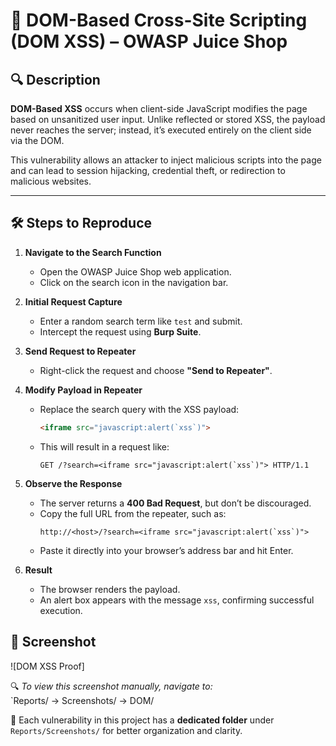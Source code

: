 # 🧪 DOM-Based Cross-Site Scripting (DOM XSS) – OWASP Juice Shop

## 🔍 Description

**DOM-Based XSS** occurs when client-side JavaScript modifies the page based on unsanitized user input. Unlike reflected or stored XSS, the payload never reaches the server; instead, it’s executed entirely on the client side via the DOM.

This vulnerability allows an attacker to inject malicious scripts into the page and can lead to session hijacking, credential theft, or redirection to malicious websites.

---

## 🛠️ Steps to Reproduce

1. **Navigate to the Search Function**
   - Open the OWASP Juice Shop web application.
   - Click on the search icon in the navigation bar.

2. **Initial Request Capture**
   - Enter a random search term like `test` and submit.
   - Intercept the request using **Burp Suite**.

3. **Send Request to Repeater**
   - Right-click the request and choose **"Send to Repeater"**.

4. **Modify Payload in Repeater**
   - Replace the search query with the XSS payload:
     ```html
     <iframe src="javascript:alert(`xss`)">
     ```
   - This will result in a request like:
     ```
     GET /?search=<iframe src="javascript:alert(`xss`)"> HTTP/1.1
     ```

5. **Observe the Response**
   - The server returns a **400 Bad Request**, but don’t be discouraged.
   - Copy the full URL from the repeater, such as:
     ```
     http://<host>/?search=<iframe src="javascript:alert(`xss`)">
     ```
   - Paste it directly into your browser’s address bar and hit Enter.

6. **Result**
   - The browser renders the payload.
   - An alert box appears with the message `xss`, confirming successful execution.

## 📸 Screenshot

![DOM XSS Proof]

🔍 *To view this screenshot manually, navigate to:*  
`Reports/ → Screenshots/ → DOM/

📁 Each vulnerability in this project has a **dedicated folder** under `Reports/Screenshots/` for better organization and clarity.
